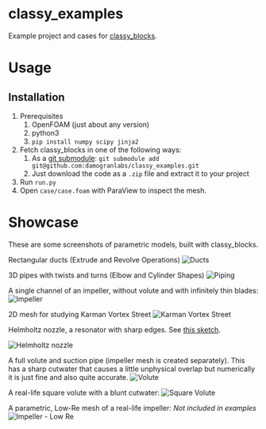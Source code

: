 # classy_examples
Example project and cases for [classy_blocks](https://github.com/damogranlabs/classy_blocks).

# Usage
## Installation
1. Prerequisites
    1. OpenFOAM (just about any version)
    1. python3
    1. `pip install numpy scipy jinja2`
1. Fetch classy_blocks in one of the following ways:
    1. As a [git submodule](https://git-scm.com/book/en/v2/Git-Tools-Submodules): `git submodule add git@github.com:damogranlabs/classy_examples.git`
    1. Just download the code as a `.zip` file and extract it to your project
1. Run `run.py`
1. Open `case/case.foam` with ParaView to inspect the mesh.

# Showcase
These are some screenshots of parametric models, built with classy_blocks.

Rectangular ducts (Extrude and Revolve Operations)
![Ducts](https://raw.githubusercontent.com/damogranlabs/classy_examples/main/showcase/elbows.png "Ducts")

3D pipes with twists and turns (Elbow and Cylinder Shapes)
![Piping](https://raw.githubusercontent.com/damogranlabs/classy_examples/main/showcase/piping.png "Piping")

A single channel of an impeller, without volute and with infinitely thin blades:
![Impeller](https://raw.githubusercontent.com/damogranlabs/classy_examples/main/showcase/impeller.png "Impeller")

2D mesh for studying Karman Vortex Street
![Karman Vortex Street](https://raw.githubusercontent.com/damogranlabs/classy_examples/main/showcase/karman.png "Karman vortex street")

Helmholtz nozzle, a resonator with sharp edges. See [this sketch](https://www.researchgate.net/figure/Schematic-diagram-of-a-Helmholtz-oscillator-and-its-operating-principles_fig6_305275686).

![Helmholtz nozzle](https://raw.githubusercontent.com/damogranlabs/classy_examples/main/showcase/resonator.png "Helmholtz resonator")

A full volute and suction pipe (impeller mesh is created separately). This has a sharp cutwater that causes
a little unphysical overlap but numerically it is just fine and also quite accurate.
![Volute](https://raw.githubusercontent.com/damogranlabs/classy_examples/main/showcase/volute.png "Volute")

A real-life square volute with a blunt cutwater:
![Square Volute](https://raw.githubusercontent.com/damogranlabs/classy_examples/main/showcase/volute_square.png "Square Volute")

A parametric, Low-Re mesh of a real-life impeller:
*Not included in examples*
![Impeller - Low Re](https://raw.githubusercontent.com/damogranlabs/classy_examples/main/showcase/impeller_full.png "Low-Re Impeller")
